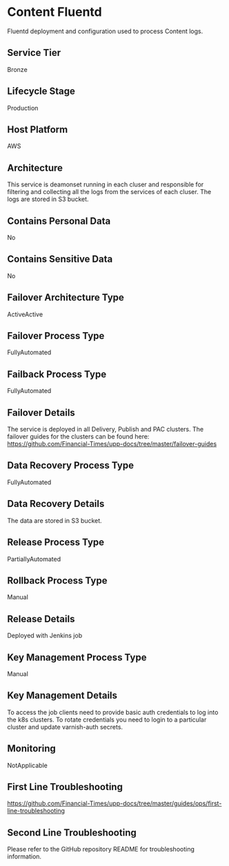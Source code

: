 <!--
    Written in the format prescribed by https://github.com/Financial-Times/runbook.md.
    Any future edits should abide by this format.
-->

# Content Fluentd

Fluentd deployment and configuration used to process Content logs.

## Service Tier

Bronze

## Lifecycle Stage

Production

## Host Platform

AWS

## Architecture

This service is deamonset running in each cluser and responsible for filtering and collecting all the logs from the services of each cluser. The logs are stored in S3 bucket.

## Contains Personal Data

No

## Contains Sensitive Data

No

## Failover Architecture Type

ActiveActive

## Failover Process Type

FullyAutomated

## Failback Process Type

FullyAutomated

## Failover Details

The service is deployed in all Delivery, Publish and PAC clusters. The failover guides for the clusters can be found here:
<https://github.com/Financial-Times/upp-docs/tree/master/failover-guides>

## Data Recovery Process Type

FullyAutomated

## Data Recovery Details

The data are stored in S3 bucket.

## Release Process Type

PartiallyAutomated

## Rollback Process Type

Manual

## Release Details

Deployed with Jenkins job

## Key Management Process Type

Manual

## Key Management Details

To access the job clients need to provide basic auth credentials to log into the k8s clusters.
To rotate credentials you need to login to a particular cluster and update varnish-auth secrets.

## Monitoring

NotApplicable

## First Line Troubleshooting

<https://github.com/Financial-Times/upp-docs/tree/master/guides/ops/first-line-troubleshooting>

## Second Line Troubleshooting

Please refer to the GitHub repository README for troubleshooting information.
